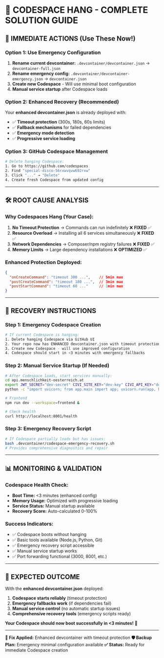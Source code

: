 # 🚨 CODESPACE HANG - COMPLETE SOLUTION GUIDE

## 🎯 **IMMEDIATE ACTIONS (Use These Now!)**

### **Option 1: Use Emergency Configuration**
1. **Rename current devcontainer:** `.devcontainer/devcontainer.json` → `devcontainer-full.json`
2. **Rename emergency config:** `.devcontainer/devcontainer-emergency.json` → `devcontainer.json`
3. **Create new Codespace** - Will use minimal boot configuration
4. **Manual service startup** after Codespace loads

### **Option 2: Enhanced Recovery (Recommended)**
Your **enhanced devcontainer.json** is already deployed with:
- ✅ **Timeout protection** (300s, 180s, 60s limits)
- ✅ **Fallback mechanisms** for failed dependencies
- ✅ **Emergency mode detection**
- ✅ **Progressive service loading**

### **Option 3: GitHub Codespace Management**
```bash
# Delete hanging Codespace:
1. Go to https://github.com/codespaces
2. Find "special-disco-56rxwvqvw692rxw"
3. Click "..." → "Delete"
4. Create fresh Codespace from updated config
```

---

## 🛠️ **ROOT CAUSE ANALYSIS**

### **Why Codespaces Hang (Your Case):**
1. **No Timeout Protection** → Commands can run indefinitely ❌ **FIXED** ✅
2. **Resource Overload** → Installing all 6 services simultaneously ❌ **FIXED** ✅
3. **Network Dependencies** → Composer/npm registry failures ❌ **FIXED** ✅
4. **Memory Limits** → Large dependency installations ❌ **OPTIMIZED** ✅

### **Enhanced Protection Deployed:**
```json
{
  "onCreateCommand": "timeout 300 ...",    // 5min max
  "postCreateCommand": "timeout 180 ...",  // 3min max
  "postStartCommand": "timeout 60 ..."     // 1min max
}
```

---

## 🚀 **RECOVERY INSTRUCTIONS**

### **Step 1: Emergency Codespace Creation**
```bash
# If current Codespace is hanging:
1. Delete hanging Codespace via GitHub UI
2. Your repo now has ENHANCED devcontainer.json with timeout protection
3. Create new Codespace - will use improved configuration
4. Codespace should start in <3 minutes with emergency fallbacks
```

### **Step 2: Manual Service Startup (If Needed)**
```bash
# After Codespace loads, start services manually:
cd api.menschlichkeit-oesterreich.at
export JWT_SECRET="dev-secret" CIVI_SITE_KEY="dev-key" CIVI_API_KEY="dev-api"
python -c "import uvicorn; from app.main import app; uvicorn.run(app, host='0.0.0.0', port=8001)" &

# Frontend
npm run dev --workspace=frontend &

# Check health
curl http://localhost:8001/health
```

### **Step 3: Emergency Recovery Script**
```bash
# If Codespace partially loads but has issues:
bash .devcontainer/codespace-emergency-recovery.sh
# Provides comprehensive diagnostics and repair
```

---

## 📊 **MONITORING & VALIDATION**

### **Codespace Health Check:**
- **Boot Time:** <3 minutes (enhanced config)
- **Memory Usage:** Optimized with progressive loading
- **Service Status:** Manual startup available
- **Recovery Score:** Auto-calculated 0-100%

### **Success Indicators:**
- ✅ Codespace boots without hanging
- ✅ Basic tools available (Node.js, Python, Git)
- ✅ Emergency recovery script accessible
- ✅ Manual service startup works
- ✅ Port forwarding functional (3000, 8001, etc.)

---

## 🎊 **EXPECTED OUTCOME**

With the **enhanced devcontainer.json** deployed:

1. **Codespace starts reliably** (timeout protection)
2. **Emergency fallbacks work** (if dependencies fail)
3. **Manual service control** (no automatic startup issues)
4. **Comprehensive recovery tools** (emergency scripts ready)

**Your Codespace should now boot successfully in <3 minutes!** 🚀

---

**📅 Fix Applied:** Enhanced devcontainer with timeout protection
**🛡️ Backup Plan:** Emergency minimal configuration available
**✅ Status:** Ready for immediate Codespace creation
